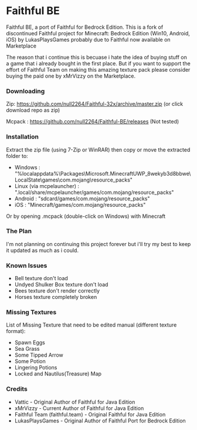 # Faithful BE
Faithful BE, a port of Faithful for Bedrock Edition. This is a fork of discontinued Faithful project for Minecraft: Bedrock Edition (Win10, Android, iOS) by LukasPlaysGames probably due to Faithful now available on Marketplace

The reason that i continue this is becuase i hate the idea of buying stuff on a game that i already bought in the first place. But if you want to support the effort of Faithful Team on making this amazing texture pack please consider buying the paid one by xMrVizzy on the Marketplace.

### Downloading
Zip: https://github.com/null2264/Faithful-32x/archive/master.zip (or click download repo as zip)

Mcpack : https://github.com/null2264/Faithful-BE/releases (Not tested)

### Installation
Extract the zip file (using 7-Zip or WinRAR) then copy or move the extracted folder to:

- Windows : "%localappdata%\Packages\Microsoft.MinecraftUWP_8wekyb3d8bbwe\LocalState\games\com.mojang\resource_packs"
- Linux (via mcpelauncher) : ".local/share/mcpelauncher/games/com.mojang/resource_packs"
- Android : "sdcard/games/com.mojang/resource_packs"
- iOS : "Minecraft/games/com.mojang/resource_packs"

Or by opening .mcpack (double-click on Windows) with Minecraft

### The Plan
I'm not planning on continuing this project forever but i'll try my best to keep it updated as much as i could.

### Known Issues
- Bell texture don't load
- Undyed Shulker Box texture don't load
- Bees texture don't render correctly
- Horses texture completely broken

### Missing Textures
List of Missing Texture that need to be edited manual (different texture format):
- Spawn Eggs
- Sea Grass
- Some Tipped Arrow
- Some Potion
- Lingering Potions
- Locked and Nautilus(Treasure) Map

### Credits
- Vattic - Original Author of Faithful for Java Edition
- xMrVizzy - Current Author of Faithful for Java Edition
- Faithful Team (faithful.team) - Original Faithful for Java Edition
- LukasPlaysGames - Original Author of Faithful Port for Bedrock Edition
